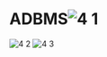 # ADBMS![4 1](https://github.com/user-attachments/assets/46ca23b2-ea79-4902-9310-a95cccac6312)
![4 2](https://github.com/user-attachments/assets/a33a97e8-1744-4176-9993-22df342677ae)
![4 3](https://github.com/user-attachments/assets/0552af7f-1c35-46f5-9d09-2f524070dea3)
